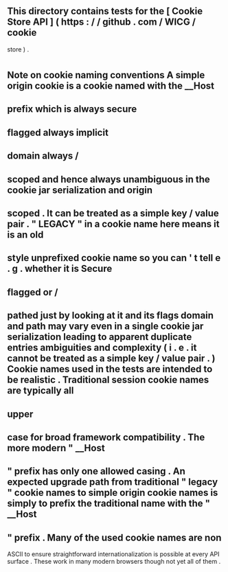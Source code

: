 This
directory
contains
tests
for
the
[
Cookie
Store
API
]
(
https
:
/
/
github
.
com
/
WICG
/
cookie
-
store
)
.
#
#
Note
on
cookie
naming
conventions
A
simple
origin
cookie
is
a
cookie
named
with
the
__Host
-
prefix
which
is
always
secure
-
flagged
always
implicit
-
domain
always
/
-
scoped
and
hence
always
unambiguous
in
the
cookie
jar
serialization
and
origin
-
scoped
.
It
can
be
treated
as
a
simple
key
/
value
pair
.
"
LEGACY
"
in
a
cookie
name
here
means
it
is
an
old
-
style
unprefixed
cookie
name
so
you
can
'
t
tell
e
.
g
.
whether
it
is
Secure
-
flagged
or
/
-
pathed
just
by
looking
at
it
and
its
flags
domain
and
path
may
vary
even
in
a
single
cookie
jar
serialization
leading
to
apparent
duplicate
entries
ambiguities
and
complexity
(
i
.
e
.
it
cannot
be
treated
as
a
simple
key
/
value
pair
.
)
Cookie
names
used
in
the
tests
are
intended
to
be
realistic
.
Traditional
session
cookie
names
are
typically
all
-
upper
-
case
for
broad
framework
compatibility
.
The
more
modern
"
__Host
-
"
prefix
has
only
one
allowed
casing
.
An
expected
upgrade
path
from
traditional
"
legacy
"
cookie
names
to
simple
origin
cookie
names
is
simply
to
prefix
the
traditional
name
with
the
"
__Host
-
"
prefix
.
Many
of
the
used
cookie
names
are
non
-
ASCII
to
ensure
straightforward
internationalization
is
possible
at
every
API
surface
.
These
work
in
many
modern
browsers
though
not
yet
all
of
them
.
